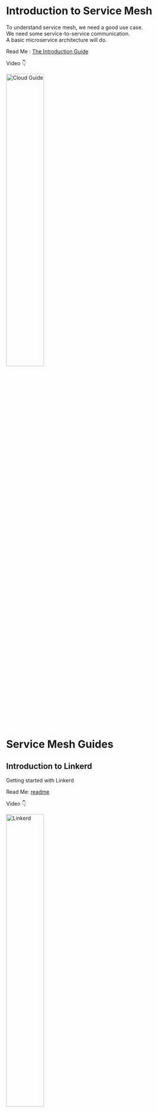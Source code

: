 # Introduction to Service Mesh

To understand service mesh, we need a good use case. <br/>
We need some service-to-service communication. <br/>
A basic microservice architecture will do. <br/>

Read Me : [The Introduction Guide](./introduction.md)

Video :point_down: <br/>

<a href="https://www.youtube.com/playlist?list=PLHq1uqvAteVsmxHpGsMjTOROn3i99lzTA" title="Service Mesh Intro"><img src="https://i.ytimg.com/vi/rVNPnHeGYBE/hqdefault.jpg" width="45%" height="45%" alt="Cloud Guide" /></a>


# Service Mesh Guides

## Introduction to Linkerd

Getting started with Linkerd

Read Me:  [readme](./linkerd/README.md)

Video :point_down: <br/>

<a href="https://youtu.be/Hc-XFPHDDk4" title="Cloud K8s"><img src="https://i.ytimg.com/vi/Hc-XFPHDDk4/hqdefault.jpg" width="45%" height="45%" alt="Linkerd" /></a>

### Additional Service Mesh Videos

<div>
  <a href="https://youtu.be/Hc-XFPHDDk4">
    <img src="https://img.youtube.com/vi/Hc-XFPHDDk4/maxresdefault.jpg" width="45%" height="45%"  alt="Cloud K8s">
  </a>
</div>

<div>
  <a href="https://www.youtube.com/watch?v=up3fKwXdEgc">
    <img src="https://img.youtube.com/vi/up3fKwXdEgc/maxresdefault.jpg" width="45%" height="45%"  alt="What is the Linkerd service mesh?">
  </a>
</div>

<div>
  <a href="https://www.youtube.com/watch?v=xo9Tq2UNKfM">
    <img src="https://img.youtube.com/vi/xo9Tq2UNKfM/maxresdefault.jpg" width="45%" height="45%" alt="Service Mesh 101: an introduction with Linkerd">
  </a>
</div>
<br/>


## Introduction to Istio

Getting started with Istio

Read Me:  [readme](./istio/README.md)

Video :point_down: <br/>

### Istio Service Mesh Videos

<div>
  <a href="https://www.youtube.com/watch?v=6zDrLvpfCK4">
    <img src="https://img.youtube.com/vi/6zDrLvpfCK4/maxresdefault.jpg" width="45%" height="45%" alt="Istio Service Mesh Explained">
  </a>
</div>

<div>
  <a href="https://www.youtube.com/watch?v=16fgzklcF7Y">
    <img src="https://img.youtube.com/vi/16fgzklcF7Y/maxresdefault.jpg" width="45%" height="45%" alt="Istio & Service Mesh - simply explained in 15 mins">
  </a>
</div>

<div>
  <a href="https://www.youtube.com/watch?v=voAyroDb6xk">
    <img src="https://img.youtube.com/vi/voAyroDb6xk/maxresdefault.jpg" width="45%" height="45%" alt="Istio Setup in Kubernetes | Step by Step Guide to install Istio Service Mesh">
  </a>
</div>

<div>
  <a href="https://www.youtube.com/watch?v=1iyFq2VaL5Y">
    <img src="https://img.youtube.com/vi/1iyFq2VaL5Y/maxresdefault.jpg" width="45%" height="45%" alt="What is Istio?">
  </a>
</div>

Feel free to check out these videos to learn more about Istio and Service Mesh.
